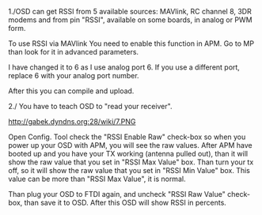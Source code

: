 1./OSD can get RSSI from 5 available sources: MAVlink, RC channel 8, 3DR modems and from pin "RSSI", available on some boards, in analog or PWM form.

To use RSSI via MAVlink You need to enable this function in APM. Go to MP than look for it in advanced parameters.

I have changed it to 6 as I use analog port 6. If you use a different port, replace 6 with your analog port number.

After this you can compile and upload.

2./
You have to teach OSD to "read your receiver".

http://gabek.dyndns.org:28/wiki/7.PNG

Open Config. Tool check the "RSSI Enable Raw" check-box so when you power up your OSD with APM, you will see the raw values. After APM have booted up and you have your TX working (antenna pulled out), than it will show the raw value that you set in "RSSI Max Value" box.
Than turn your tx off, so it will show the raw value that you set in "RSSI Min Value" box. This value can be more than "RSSI Max Value", it is normal.

Than plug your OSD to FTDI again, and uncheck "RSSI Raw Value" check-box, than save it to OSD.
After this OSD will show RSSI in percents.
